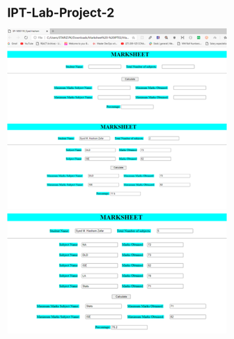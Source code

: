 # IPT-Lab-Project-2
![SS1](https://github.com/syedhasham/IPT-Lab-Project-2/blob/master/Project%20ScreenShots/ss1.PNG)
![SS2](https://github.com/syedhasham/IPT-Lab-Project-2/blob/master/Project%20ScreenShots/ss.PNG)
![SS3](https://github.com/syedhasham/IPT-Lab-Project-2/blob/master/Project%20ScreenShots/ss2.PNG)
